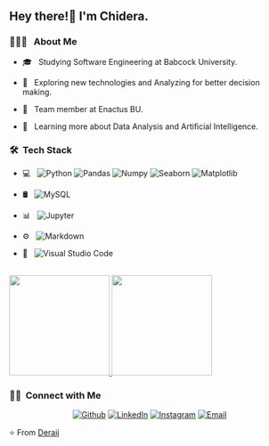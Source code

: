 

<h2>Hey there!👋  I'm Chidera.</h2>

<h3> 👨🏻‍💻 &nbsp; About Me </h3>

- 🎓 &nbsp; Studying Software Engineering at Babcock University.

- 🤔 &nbsp; Exploring new technologies and Analyzing for better decision making.

- 💼 &nbsp; Team member at Enactus BU.

- 🌱 &nbsp; Learning more about Data Analysis and Artificial Intelligence.

<h3> 🛠 &nbsp;Tech Stack</h3>

- 💻 &nbsp;
  ![Python](https://img.shields.io/badge/-Python-333333?style=flat&logo=python)
  ![Pandas](https://img.shields.io/badge/-Pandas-333333?style=flat&logo=Pandas&logoColor=007396)
  ![Numpy](https://img.shields.io/badge/-Numpy-333333?style=flat&logo=Numpy&logoColor=007396)
  ![Seaborn](https://img.shields.io/badge/-Seaborn-333333?style=flat&logo=C%2B%2B&logoColor=00599C)
  ![Matplotlib](https://img.shields.io/badge/-Matplotlib-333333?style=flat&logo=git)
- 🛢 &nbsp;
  ![MySQL](https://img.shields.io/badge/-MySQL-333333?style=flat&logo=mysql)
  
- 📊 &nbsp;
  ![Jupyter](https://img.shields.io/badge/-Jupyter-333333?style=flat&logo=git)
 
-  ⚙ &nbsp;
![Markdown](https://img.shields.io/badge/-Markdown-333333?style=flat&logo=markdown)
- 🔧 &nbsp;
  ![Visual Studio Code](https://img.shields.io/badge/-Visual%20Studio%20Code-333333?style=flat&logo=visual-studio-code&logoColor=007ACC)
  
<br/>

<a href="https://github.com/Deraij">
  <img height="180em" src="https://github-readme-stats.vercel.app/api?username=Deraij&theme=buefy&show_icons=true" />
  <img height="180em" src="https://github-readme-stats.vercel.app/api/top-langs/?username=Deraij&theme=buefy&layout=compact" />
</a>

<br/>

<h3> 🤝🏻 &nbsp;Connect with Me </h3>

<p align="center">
<a href="https://github.com/Deraij/"><img alt="Github" src="https://img.shields.io/badge/Website-github.com/Deraij-blue?style=flat-square&logo=google-chrome"></a>
<a href="https://www.linkedin.com/in/igboejesi-chidera-10a25a1b5/"><img alt="LinkedIn" src="https://img.shields.io/badge/LinkedIn-igboejesi-chidera-10a25a1b5-blue?style=flat-square&logo=linkedin"></a>
<a href="https://www.instagram.com/dera.ij/"><img alt="Instagram" src="https://img.shields.io/badge/Instagram-dera.ij-blue?style=flat-square&logo=instagram"></a>
<a href="mailto:igboejesichidera@gmail.com"><img alt="Email" src="https://img.shields.io/badge/Email-igboejesichidera@gmail.com-blue?style=flat-square&logo=gmail"></a>
</p>

⭐️ From [Deraij](https://github.com/Deraij)
